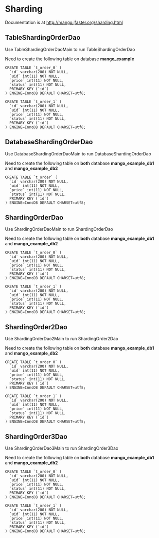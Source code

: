 Sharding
========

Documentation is at http://mango.jfaster.org/sharding.html

TableShardingOrderDao
---------------------

Use TableShardingOrderDaoMain to run TableShardingOrderDao

Need to create the following table on database **mango_example**

```
CREATE TABLE `t_order_0` (
  `id` varchar(200) NOT NULL,
  `uid` int(11) NOT NULL,
  `price` int(11) NOT NULL,
  `status` int(11) NOT NULL,
  PRIMARY KEY (`id`)
) ENGINE=InnoDB DEFAULT CHARSET=utf8;
```

```
CREATE TABLE `t_order_1` (
  `id` varchar(200) NOT NULL,
  `uid` int(11) NOT NULL,
  `price` int(11) NOT NULL,
  `status` int(11) NOT NULL,
  PRIMARY KEY (`id`)
) ENGINE=InnoDB DEFAULT CHARSET=utf8;
```

DatabaseShardingOrderDao
------------------------

Use DatabaseShardingOrderDaoMain to run DatabaseShardingOrderDao

Need to create the following table on **both** database **mango_example_db1** and **mango_example_db2**

```
CREATE TABLE `t_order` (
  `id` varchar(200) NOT NULL,
  `uid` int(11) NOT NULL,
  `price` int(11) NOT NULL,
  `status` int(11) NOT NULL,
  PRIMARY KEY (`id`)
) ENGINE=InnoDB DEFAULT CHARSET=utf8;
```

ShardingOrderDao
----------------

Use ShardingOrderDaoMain to run ShardingOrderDao

Need to create the following table on **both** database **mango_example_db1** and **mango_example_db2**

```
CREATE TABLE `t_order_0` (
  `id` varchar(200) NOT NULL,
  `uid` int(11) NOT NULL,
  `price` int(11) NOT NULL,
  `status` int(11) NOT NULL,
  PRIMARY KEY (`id`)
) ENGINE=InnoDB DEFAULT CHARSET=utf8;
```

```
CREATE TABLE `t_order_1` (
  `id` varchar(200) NOT NULL,
  `uid` int(11) NOT NULL,
  `price` int(11) NOT NULL,
  `status` int(11) NOT NULL,
  PRIMARY KEY (`id`)
) ENGINE=InnoDB DEFAULT CHARSET=utf8;
```

ShardingOrder2Dao
-----------------

Use ShardingOrderDao2Main to run ShardingOrder2Dao

Need to create the following table on **both** database **mango_example_db1** and **mango_example_db2**

```
CREATE TABLE `t_order_0` (
  `id` varchar(200) NOT NULL,
  `uid` int(11) NOT NULL,
  `price` int(11) NOT NULL,
  `status` int(11) NOT NULL,
  PRIMARY KEY (`id`)
) ENGINE=InnoDB DEFAULT CHARSET=utf8;
```

```
CREATE TABLE `t_order_1` (
  `id` varchar(200) NOT NULL,
  `uid` int(11) NOT NULL,
  `price` int(11) NOT NULL,
  `status` int(11) NOT NULL,
  PRIMARY KEY (`id`)
) ENGINE=InnoDB DEFAULT CHARSET=utf8;
```

ShardingOrder3Dao
-----------------

Use ShardingOrderDao3Main to run ShardingOrder3Dao

Need to create the following table on **both** database **mango_example_db1** and **mango_example_db2**

```
CREATE TABLE `t_order_0` (
  `id` varchar(200) NOT NULL,
  `uid` int(11) NOT NULL,
  `price` int(11) NOT NULL,
  `status` int(11) NOT NULL,
  PRIMARY KEY (`id`)
) ENGINE=InnoDB DEFAULT CHARSET=utf8;
```

```
CREATE TABLE `t_order_1` (
  `id` varchar(200) NOT NULL,
  `uid` int(11) NOT NULL,
  `price` int(11) NOT NULL,
  `status` int(11) NOT NULL,
  PRIMARY KEY (`id`)
) ENGINE=InnoDB DEFAULT CHARSET=utf8;
```
